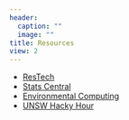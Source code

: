 ```yaml
---
header:
  caption: ""
  image: ""
title: Resources
view: 2
---
```



- [ResTech](https://research.unsw.edu.au/research-technology-services)
- [Stats Central](https://www.analytical.unsw.edu.au/facilities/stats-central)
- [Environmental Computing](http://environmentalcomputing.net/)
- [UNSW Hacky Hour](https://research.unsw.edu.au/hacky-hour)
